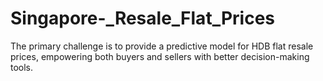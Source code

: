 # Singapore-_Resale_Flat_Prices
The primary challenge is to provide a predictive model for HDB flat resale prices, empowering both buyers and sellers with better decision-making tools.
